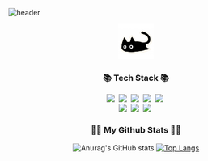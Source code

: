 
![header](https://capsule-render.vercel.app/api?type=slice&color=gradient&height=160&section=header&text=Hi!%20I'm%20Syo!&fontAlign=50&fontAlignY=70&fontSize=90&fontColor=000000)
<p align="center">
<img src="7507fff1c46f0652d019e8968b5af06b.jfif" width = "70" height = "70">
 </p>
<div align="center">
<h3 align="center">📚 Tech Stack 📚</h3>
<p align="center">
  <img src="https://img.shields.io/badge/Microsoft SQL Server-CC2927"/></a>&nbsp 
  <img src="https://img.shields.io/badge/Python-3766AB"/></a>&nbsp 
  <img src="https://img.shields.io/badge/Microsoft Excel-217346"/></a>&nbsp 
  <img src="https://img.shields.io/badge/Microsoft Power Point-B7472A"/></a>&nbsp
  <img src="https://img.shields.io/badge/Microsoft Word-2B579A"/></a>&nbsp
  <br>
  <img src="https://img.shields.io/badge/Figma-F24E1E"/></a>&nbsp
  <img src="https://img.shields.io/badge/Visual Studio-5C2D91"/></a>&nbsp
  <img src="https://img.shields.io/badge/Trello-0052CC"/></a>&nbsp
</p>
<h3 align="center">👩‍💻 My Github Stats 👩‍💻</h3>


![Anurag's GitHub stats](https://github-readme-stats.vercel.app/api?username=syo2000&show_icons=true&theme=dracula)
[![Top Langs](https://github-readme-stats.vercel.app/api/top-langs/?username=syo2000&layout=compact&theme=dracula)](https://github.com/syo2000/github-readme-stats)








